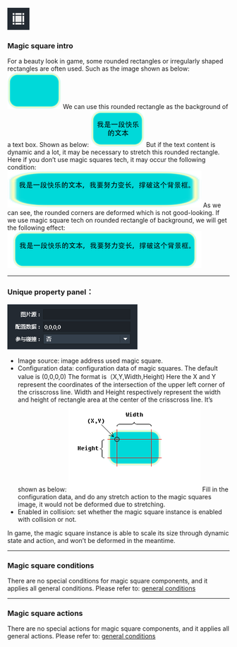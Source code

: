 ![](56430c39f2708.png)
### Magic square intro
For a beauty look in game, some rounded rectangles or irregularly shaped rectangles are often used.
Such as the image shown as below:
![](56430ddea2d0c.png)
We can use this rounded rectangle as the background of a text box. Shown as below:
![](5643103726bc4.png)
But if the text content is dynamic and a lot, it may be necessary to stretch this rounded rectangle. Here if you don’t use magic squares tech, it may occur the following condition:
![](564311a7a1fb2.png)
As we can see, the rounded corners are deformed which is not good-looking.
If we use magic square tech on rounded rectangle of background, we will get the following effect:
![](5643127eb80b4.png)

------------


### Unique property panel：
![](564318db6a6ff.png)
- Image source: image address used magic square.
- Configuration data: configuration data of magic squares. The default value is (0,0,0,0)
The format is（X,Y,Width,Height)
Here the X and Y represent the coordinates of the intersection of the upper left corner of the crisscross line.
Width and Height respectively represent the width and height of rectangle area at the center of the crisscross line. It’s shown as below:
![](56498d78cf5a2.png)
Fill in the configuration data, and do any stretch action to the magic squares image, it would not be deformed due to stretching.
- Enabled in collision: set whether the magic square instance is enabled with collision or not.

In game, the magic square instance is able to scale its size through dynamic state and action, and won’t be deformed in the meantime.

------------


### Magic square conditions
There are no special conditions for magic square components, and it applies all general conditions. Please refer to: [general conditions](../../../../Lakeshore/manual/commonElements/conditions/README.md)

------------


### Magic square actions
There are no special actions for magic square components, and it applies all general actions. Please refer to: [general conditions](../../../../Lakeshore/manual/commonElements/action/README.md)